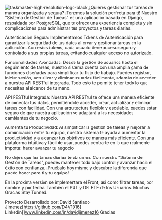 ![taskmaster-high-resolution-logo-black](https://github.com/D4V1D16/TaskMaster/assets/99196362/65fc96f1-c5cf-488b-bdda-f7038ce56afe)
¿Quieres gestionar tus tareas de manera organizada y segura? ¡Tenemos la solución perfecta para ti! Nuestro "Sistema de Gestión de Tareas" es una aplicación basada en Django, respaldada por PostgreSQL, que te ofrece una experiencia completa y sin complicaciones para administrar tus proyectos y tareas diarias.

Autenticación Segura:
Implementamos Tokens de Autenticación para garantizar la seguridad de tus datos al crear y gestionar tareas en la aplicación. Con estos tokens, cada usuario tiene acceso seguro y controlado a sus propias tareas, evitando cualquier acceso no autorizado.

Funcionalidades Avanzadas:
Desde la gestión de usuarios hasta el seguimiento de tareas, nuestro sistema cuenta con una amplia gama de funciones diseñadas para simplificar tu flujo de trabajo. Puedes registrar, iniciar sesión, actualizar y eliminar usuarios fácilmente, además de acceder a nuestra API RESTful integrada. Todo esto te permite tener todo lo que necesitas al alcance de tu mano.

API RESTful Integrada:
Nuestra API RESTful te ofrece una manera eficiente de conectar tus datos, permitiéndote acceder, crear, actualizar y eliminar tareas con facilidad. Con una arquitectura flexible y escalable, puedes estar seguro de que nuestra aplicación se adaptará a las necesidades cambiantes de tu negocio.

Aumenta tu Productividad:
Al simplificar la gestión de tareas y mejorar la comunicación entre tu equipo, nuestro sistema te ayuda a aumentar la productividad y a alcanzar tus objetivos de manera más eficiente. Con una plataforma intuitiva y fácil de usar, puedes centrarte en lo que realmente importa: hacer avanzar tu negocio.

No dejes que las tareas diarias te abrumen. Con nuestro "Sistema de Gestión de Tareas", puedes mantener todo bajo control y avanzar hacia el éxito con confianza. ¡Pruébalo hoy mismo y descubre la diferencia que puede hacer para ti y tu equipo!











En la proxima version se implementara el Front, asi como filtrar tareas, por nombre y por fecha.
Tambien el PUT y DELETE de los Usuarios.
Muchas Gracias
Stay Tunned.


Proyecto Desarrollado por:
David Santiago Jimenez[https://github.com/D4V1D16]
Linkedin[]www.linkedin.com/in/davidjimenez16
Gracias


